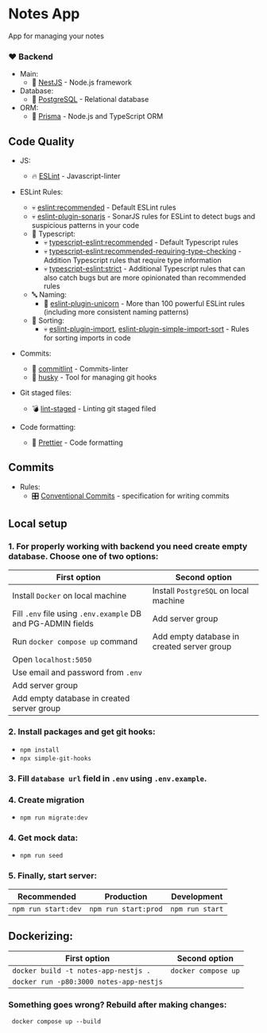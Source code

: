 # Notes App

App for managing your notes

### ❤️ Backend

- Main:
  - 🐻 [NestJS](https://nestjs.com/) - Node.js framework
- Database:
  - 🐘 [PostgreSQL](https://www.postgresql.org/) - Relational database
- ORM:
  - 🔺 [Prisma](https://www.prisma.io/) - Node.js and TypeScript ORM

## Code Quality

- JS:
  - 🔥 [ESLint](https://eslint.org/) - Javascript-linter
- ESLint Rules:

  - 💀 [eslint:recommended](https://eslint.org/docs/latest/rules/) - Default ESLint rules
  - 💀 [eslint-plugin-sonarjs](https://github.com/SonarSource/eslint-plugin-sonarjs) - SonarJS rules for ESLint to detect bugs and suspicious patterns in your code
  - 🔏 Typescript:
    - 💀 [typescript-eslint:recommended](https://typescript-eslint.io/linting/configs/#recommended) - Default Typescript rules
    - 💀 [typescript-eslint:recommended-requiring-type-checking](https://typescript-eslint.io/linting/configs/#recommended-requiring-type-checking) - Addition Typescript rules that require type information
    - 💀 [typescript-eslint:strict](https://typescript-eslint.io/linting/configs/#strict) - Additional Typescript rules that can also catch bugs but are more opinionated than recommended rules
  - 🔤 Naming:
    - 🦄 [eslint-plugin-unicorn](https://github.com/sindresorhus/eslint-plugin-unicorn) - More than 100 powerful ESLint rules (including more consistent naming patterns)
  - 🔢 Sorting:
    - 💀 [eslint-plugin-import](https://github.com/import-js/eslint-plugin-import), [eslint-plugin-simple-import-sort](https://github.com/lydell/eslint-plugin-simple-import-sort) - Rules for sorting imports in code

- Commits:
  - 🤝 [commitlint](https://commitlint.js.org/#/) - Commits-linter
  - 🐶 [husky](https://typicode.github.io/husky/) - Tool for managing git hooks
- Git staged files:
  - 💣 [lint-staged](https://github.com/okonet/lint-staged) - Linting git staged filed
- Code formatting:
  - 🎀 [Prettier](https://prettier.io/) - Code formatting

## Commits

- Rules:
  - 🎛️ [Conventional Commits](https://www.conventionalcommits.org/uk/v1.0.0/) - specification for writing commits

## Local setup

### 1. For properly working with backend you need create empty database. Choose one of two options:

| First option                                                 | Second option                              |
| ------------------------------------------------------------ | ------------------------------------------ |
| Install `Docker` on local machine                            | Install `PostgreSQL` on local machine      |
| Fill `.env` file using `.env.example` DB and PG-ADMIN fields | Add server group                           |
| Run `docker compose up` command                              | Add empty database in created server group |
| Open `localhost:5050`                                        |
| Use email and password from `.env`                           |
| Add server group                                             |
| Add empty database in created server group                   |

### 2. Install packages and get git hooks:

- `npm install`
- `npx simple-git-hooks`

### 3. Fill `database url` field in `.env` using `.env.example`.

### 4. Create migration

- `npm run migrate:dev`

### 4. Get mock data:

- `npm run seed`

### 5. Finally, start server:

| Recommended         | Production           | Development     |
| ------------------- | -------------------- | --------------- |
| `npm run start:dev` | `npm run start:prod` | `npm run start` |

## Dockerizing:

| First option                            | Second option       |
| --------------------------------------- | ------------------- |
| `docker build -t notes-app-nestjs .`    | `docker compose up` |
| `docker run -p80:3000 notes-app-nestjs` |                     |

### Something goes wrong? Rebuild after making changes:

` docker compose up --build`
